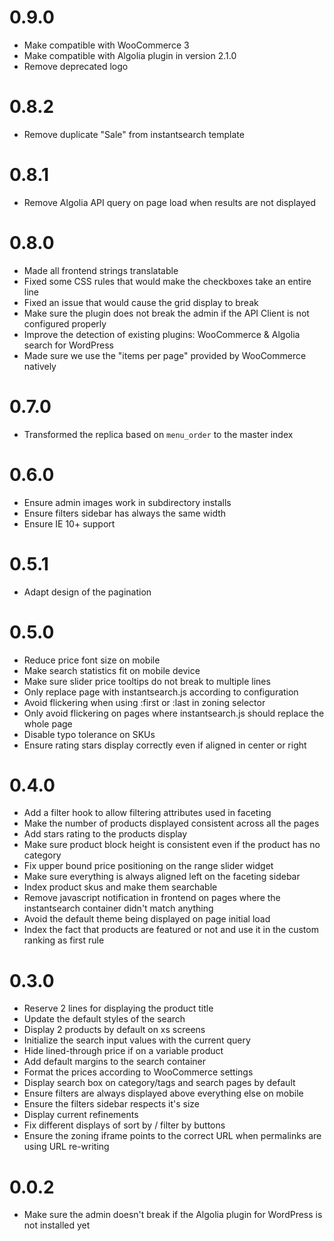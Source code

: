 # 0.9.0
- Make compatible with WooCommerce 3
- Make compatible with Algolia plugin in version 2.1.0
- Remove deprecated logo

# 0.8.2
- Remove duplicate "Sale" from instantsearch template

# 0.8.1
- Remove Algolia API query on page load when results are not displayed

# 0.8.0
- Made all frontend strings translatable
- Fixed some CSS rules that would make the checkboxes take an entire line
- Fixed an issue that would cause the grid display to break
- Make sure the plugin does not break the admin if the API Client is not configured properly
- Improve the detection of existing plugins: WooCommerce & Algolia search for WordPress
- Made sure we use the "items per page" provided by WooCommerce natively

# 0.7.0
- Transformed the replica based on `menu_order` to the master index

# 0.6.0
- Ensure admin images work in subdirectory installs
- Ensure filters sidebar has always the same width
- Ensure IE 10+ support

# 0.5.1
- Adapt design of the pagination

# 0.5.0
- Reduce price font size on mobile
- Make search statistics fit on mobile device
- Make sure slider price tooltips do not break to multiple lines
- Only replace page with instantsearch.js according to configuration
- Avoid flickering when using :first or :last in zoning selector
- Only avoid flickering on pages where instantsearch.js should replace the whole page
- Disable typo tolerance on SKUs
- Ensure rating stars display correctly even if aligned in center or right

# 0.4.0
- Add a filter hook to allow filtering attributes used in faceting
- Make the number of products displayed consistent across all the pages
- Add stars rating to the products display
- Make sure product block height is consistent even if the product has no category
- Fix upper bound price positioning on the range slider widget
- Make sure everything is always aligned left on the faceting sidebar
- Index product skus and make them searchable
- Remove javascript notification in frontend on pages where the instantsearch container didn't match anything
- Avoid the default theme being displayed on page initial load
- Index the fact that products are featured or not and use it in the custom ranking as first rule

# 0.3.0
- Reserve 2 lines for displaying the product title
- Update the default styles of the search
- Display 2 products by default on xs screens
- Initialize the search input values with the current query
- Hide lined-through price if on a variable product
- Add default margins to the search container
- Format the prices according to WooCommerce settings
- Display search box on category/tags and search pages by default
- Ensure filters are always displayed above everything else on mobile
- Ensure the filters sidebar respects it's size
- Display current refinements
- Fix different displays of sort by / filter by buttons
- Ensure the zoning iframe points to the correct URL when permalinks are using URL re-writing

# 0.0.2
- Make sure the admin doesn't break if the Algolia plugin for WordPress is not installed yet

